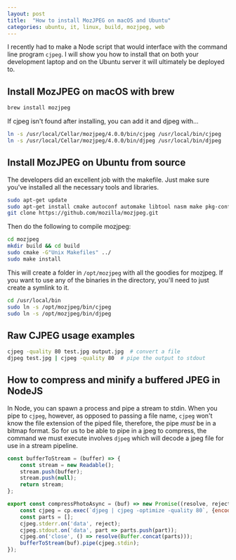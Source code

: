 ```yaml
---
layout: post
title:  "How to install MozJPEG on macOS and Ubuntu"
categories: ubuntu, it, linux, build, mozjpeg, web
---
```


I recently had to make a Node script that would interface with the command line program `cjpeg`. I will show you how to install that on both your development laptop and on the Ubuntu server it will ultimately be deployed to.

<!--more-->

## Install MozJPEG on macOS with brew

``` bash
brew install mozjpeg
```
If cjpeg isn't found after installing, you can add it and djpeg with...

``` bash
ln -s /usr/local/Cellar/mozjpeg/4.0.0/bin/cjpeg /usr/local/bin/cjpeg
ln -s /usr/local/Cellar/mozjpeg/4.0.0/bin/djpeg /usr/local/bin/djpeg
```

## Install MozJPEG on Ubuntu from source
The developers did an excellent job with the makefile. Just make sure you've installed all the necessary tools and libraries.

``` bash
sudo apt-get update
sudo apt-get install cmake autoconf automake libtool nasm make pkg-config git libpng-dev
git clone https://github.com/mozilla/mozjpeg.git
```

Then do the following to compile mozjpeg:

``` bash
cd mozjpeg
mkdir build && cd build
sudo cmake -G"Unix Makefiles" ../
sudo make install
```

This will create a folder in `/opt/mozjpeg` with all the goodies for mozjpeg. If you want to use any of the binaries in the directory, you'll need to just create a symlink to it.

``` bash
cd /usr/local/bin
sudo ln -s /opt/mozjpeg/bin/cjpeg
sudo ln -s /opt/mozjpeg/bin/djpeg
```


## Raw CJPEG usage examples

``` bash
cjpeg -quality 80 test.jpg output.jpg  # convert a file
djpeg test.jpg | cjpeg -quality 80  # pipe the output to stdout
```

## How to compress and minify a buffered JPEG in NodeJS

In Node, you can spawn a process and pipe a stream to stdin. When you pipe to `cjpeg`, however, as opposed to passing a file name, `cjpeg` won't know the file extension of the piped file, therefore, the pipe *must* be in a bitmap format. So for us to be able to pipe in a jpeg to compress, the command we must execute involves `djpeg` which will decode a jpeg file for use in a stream pipeline.


``` javascript
const bufferToStream = (buffer) => {
	const stream = new Readable();
	stream.push(buffer);
	stream.push(null);
	return stream;
};

export const compressPhotoAsync = (buf) => new Promise((resolve, reject) => {
	const cjpeg = cp.exec(`djpeg | cjpeg -optimize -quality 80`, {encoding: 'buffer'});
	const parts = [];
	cjpeg.stderr.on('data', reject);
	cjpeg.stdout.on('data', part => parts.push(part));
	cjpeg.on('close', () => resolve(Buffer.concat(parts)));
	bufferToStream(buf).pipe(cjpeg.stdin);
});
```